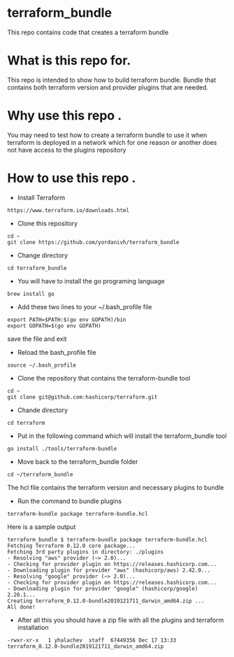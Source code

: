 # terraform_bundle
This repo contains code that creates a terraform bundle

# What is this repo for.

This repo is intended to show how to build terraform bundle. Bundle that contains  both terraform version and provider plugins that are needed.

# Why use this repo .

You may need to test how to create a terraform bundle to use it when terraform is deployed in a network which for one reason or another does not have access to the plugins repository

# How to use this repo .

 * Install Terraform
 ```
 https://www.terraform.io/downloads.html
 ```
 
 * Clone this repository
 
 ```
 cd ~
 git clone https://github.com/yordanivh/terraform_bundle
 ```
 
 * Change directory
 
 ```
 cd terraform_bundle
 ```

 * You will have to install the go programing language
 
 ```
 brew install go
 ```
 
 * Add these two lines to your ~/.bash_profile file
 
 ```
 export PATH=$PATH:$(go env GOPATH)/bin
 export GOPATH=$(go env GOPATH)
 ```
 save the file and exit
 
 * Reload the bash_profile file
 
 ```
 source ~/.bash_profile
 ```
 * Clone the repository that contains the terraform-bundle tool
 
 ```
 cd ~
 git clone git@github.com:hashicorp/terraform.git
 ```
 
 * Chande directory 
 
 ```
 cd terraform 
 ```
 * Put in the following command which will install the terraform_bundle tool
 
 ```
 go install ./tools/terraform-bundle
 ```
 
 * Move back to the terraform_bundle folder
 
 ```
 cd ~/terraform_bundle
 ```
 The hcl file contains the terraform version and necessary plugins to bundle
 
 * Run the command to bundle plugins
 
 ```
 terraform-bundle package terraform-bundle.hcl
 ```
 Here is a sample output
 ```
terraform_bundle $ terraform-bundle package terraform-bundle.hcl
Fetching Terraform 0.12.0 core package...
Fetching 3rd party plugins in directory: ./plugins
- Resolving "aws" provider (~> 2.0)...
- Checking for provider plugin on https://releases.hashicorp.com...
- Downloading plugin for provider "aws" (hashicorp/aws) 2.42.0...
- Resolving "google" provider (~> 2.0)...
- Checking for provider plugin on https://releases.hashicorp.com...
- Downloading plugin for provider "google" (hashicorp/google) 2.20.1...
Creating terraform_0.12.0-bundle2019121711_darwin_amd64.zip ...
All done!
```
* After all this you should have a zip file with all the plugins and terraform installation

```
-rwxr-xr-x   1 yhalachev  staff  67449356 Dec 17 13:33 terraform_0.12.0-bundle2019121711_darwin_amd64.zip
```

 
 
